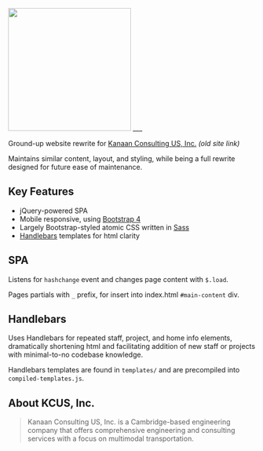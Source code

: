 <img src="https://raw.githubusercontent.com/j-d-b/kcus/spa/images/logos/kcus_inc.svg?sanitize=true" width="250">
___

Ground-up website rewrite for [Kanaan Consulting US, Inc.](http://www.kcus.org) *(old site link)*

Maintains similar content, layout, and styling, while being a full rewrite designed for future ease of maintenance.

## Key Features
* jQuery-powered SPA
* Mobile responsive, using [Bootstrap 4](https://getbootstrap.com/)
* Largely Bootstrap-styled atomic CSS written in [Sass](sass-lang.com)
* [Handlebars](http://handlebarsjs.com/) templates for html clarity

## SPA
Listens for `hashchange` event and changes page content with `$.load`.

Pages partials with `_` prefix, for insert into index.html `#main-content` div.

## Handlebars
Uses Handlebars for repeated staff, project, and home info elements, dramatically shortening html and facilitating addition of new staff or projects with minimal-to-no codebase knowledge.

Handlebars templates are found in `templates/` and are precompiled into `compiled-templates.js`.

## About KCUS, Inc.
> Kanaan Consulting US, Inc. is a Cambridge-based engineering company that offers comprehensive engineering and consulting services with a focus on multimodal transportation.
